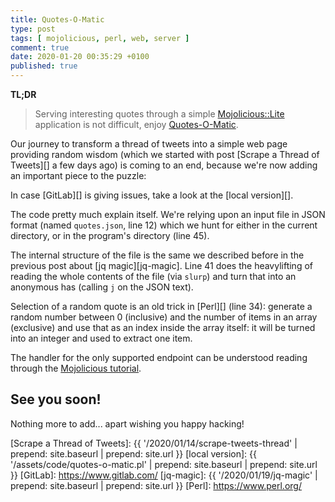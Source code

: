 ```yaml
---
title: Quotes-O-Matic
type: post
tags: [ mojolicious, perl, web, server ]
comment: true
date: 2020-01-20 00:35:29 +0100
published: true
---
```


**TL;DR**

> Serving interesting quotes through a simple [Mojolicious::Lite][]
> application is not difficult, enjoy [Quotes-O-Matic][qom-gitlab].

Our journey to transform a thread of tweets into a simple web page providing
random wisdom (which we started with post [Scrape a Thread of Tweets][] a
few days ago) is coming to an end, because we're now adding an important
piece to the puzzle:

<script src="https://gitlab.com/polettix/notechs/snippets/1931468.js"></script>

In case [GitLab][] is giving issues, take a look at the [local version][].

The code pretty much explain itself. We're relying upon an input file in
JSON format (named `quotes.json`, line 12) which we hunt for either in the
current directory, or in the program's directory (line 45).

The internal structure of the file is the same we described before in the
previous post about [jq magic][jq-magic]. Line 41 does the heavylifting of
reading the whole contents of the file (via `slurp`) and turn that into an
anonymous has (calling `j` on the JSON text).

Selection of a random quote is an old trick in [Perl][] (line 34): generate
a random number between 0 (inclusive) and the number of items in an array
(exclusive) and use that as an index inside the array itself: it will be
turned into an integer and used to extract one item.

The handler for the only supported endpoint can be understood reading
through the [Mojolicious tutorial][Mojolicious::Lite].

## See you soon!

Nothing more to add... apart wishing you happy hacking!

[Mojolicious::Lite]: https://metacpan.org/pod/distribution/Mojolicious/lib/Mojolicious/Guides/Tutorial.pod
[qom-gitlab]: https://gitlab.com/polettix/notechs/snippets/1931468
[Scrape a Thread of Tweets]: {{ '/2020/01/14/scrape-tweets-thread' | prepend: site.baseurl | prepend: site.url }}
[local version]: {{ '/assets/code/quotes-o-matic.pl' | prepend: site.baseurl | prepend: site.url }}
[GitLab]: https://www.gitlab.com/
[jq-magic]: {{ '/2020/01/19/jq-magic' | prepend: site.baseurl | prepend: site.url }}
[Perl]: https://www.perl.org/
